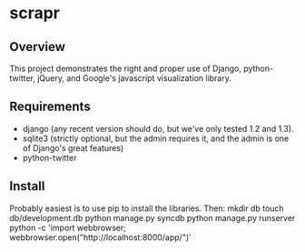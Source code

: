 # scrapr

## Overview
This project demonstrates the right and proper use of Django, python-twitter, jQuery, and Google's javascript visualization library.

## Requirements
* django (any recent version should do, but we've only tested 1.2 and 1.3).
* sqlite3 (strictly optional, but the admin requires it, and the admin is one of Django's great features)
* python-twitter

## Install
Probably easiest is to use pip to install the libraries.
Then:
    mkdir db
    touch db/development.db
    python manage.py syncdb
    python manage.py runserver
    python -c 'import webbrowser; webbrowser.open("http://localhost:8000/app/")'
